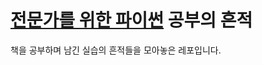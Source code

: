 # [전문가를 위한 파이썬](http://www.yes24.com/Product/goods/30231768) 공부의 흔적

책을 공부하며 남긴 실습의 흔적들을 모아놓은 레포입니다.
